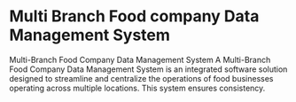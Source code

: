 # Multi Branch Food company Data Management System
Multi-Branch Food Company Data Management System A Multi-Branch Food Company Data Management System is an integrated software solution designed to streamline and centralize the operations of food businesses operating across multiple locations. This system ensures consistency.
